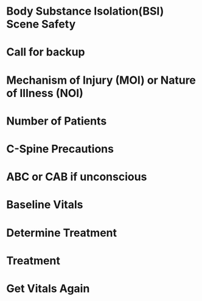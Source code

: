 # Body Substance Isolation(BSI) Scene Safety
# Call for backup
# Mechanism of Injury (MOI) or Nature of Illness (NOI)
# Number of Patients
# C-Spine Precautions
# ABC or CAB if unconscious
# Baseline Vitals
# Determine Treatment
# Treatment
# Get Vitals Again